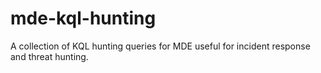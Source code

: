 # mde-kql-hunting
A collection of KQL hunting queries for MDE useful for incident response and threat hunting.
